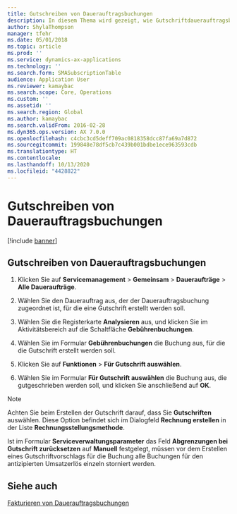 ```yaml
---
title: Gutschreiben von Dauerauftragsbuchungen
description: In diesem Thema wird gezeigt, wie Gutschriftdauerauftragsbuchungen erstellt werden.
author: ShylaThompson
manager: tfehr
ms.date: 05/01/2018
ms.topic: article
ms.prod: ''
ms.service: dynamics-ax-applications
ms.technology: ''
ms.search.form: SMASubscriptionTable
audience: Application User
ms.reviewer: kamaybac
ms.search.scope: Core, Operations
ms.custom: ''
ms.assetid: ''
ms.search.region: Global
ms.author: kamaybac
ms.search.validFrom: 2016-02-28
ms.dyn365.ops.version: AX 7.0.0
ms.openlocfilehash: c4cbc3cd5deff709ac0818358dcc87fa69a7d872
ms.sourcegitcommit: 199848e78df5cb7c439b001bdbe1ece963593cdb
ms.translationtype: HT
ms.contentlocale: 
ms.lasthandoff: 10/13/2020
ms.locfileid: "4428822"
---
```

# <a name="credit-subscription-transactions"></a>Gutschreiben von Dauerauftragsbuchungen 

[!include [banner](../includes/banner.md)]


## <a name="credit-subscription-transactions"></a>Gutschreiben von Dauerauftragsbuchungen

1.  Klicken Sie auf **Servicemanagement** \> **Gemeinsam** \> **Daueraufträge** \> **Alle Daueraufträge**.

2.  Wählen Sie den Dauerauftrag aus, der der Dauerauftragsbuchung zugeordnet ist, für die eine Gutschrift erstellt werden soll.

3.  Wählen Sie die Registerkarte **Analysieren** aus, und klicken Sie im Aktivitätsbereich auf die Schaltfläche **Gebührenbuchungen**.

4.  Wählen Sie im Formular **Gebührenbuchungen** die Buchung aus, für die die Gutschrift erstellt werden soll.

5.  Klicken Sie auf **Funktionen** \> **Für Gutschrift auswählen**.

6.  Wählen Sie im Formular **Für Gutschrift auswählen** die Buchung aus, die gutgeschrieben werden soll, und klicken Sie anschließend auf **OK**.


> [!NOTE]
> <P>Achten Sie beim Erstellen der Gutschrift darauf, dass Sie <STRONG>Gutschriften</STRONG> auswählen. Diese Option befindet sich im Dialogfeld <STRONG>Rechnung erstellen</STRONG> in der Liste <STRONG>Rechnungsstellungsmethode</STRONG>.</P>

Ist im Formular **Serviceverwaltungsparameter** das Feld **Abgrenzungen bei Gutschrift zurücksetzen** auf **Manuell** festgelegt, müssen vor dem Erstellen eines Gutschriftvorschlags für die Buchung alle Buchungen für den antizipierten Umsatzerlös einzeln storniert werden.

## <a name="see-also"></a>Siehe auch

[Fakturieren von Dauerauftragsbuchungen](invoice-subscription-transactions.md)


 

